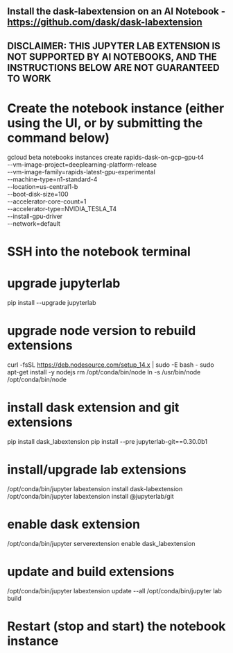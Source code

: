## Install the dask-labextension on an AI Notebook - https://github.com/dask/dask-labextension

## DISCLAIMER: THIS JUPYTER LAB EXTENSION IS NOT SUPPORTED BY AI NOTEBOOKS, AND THE INSTRUCTIONS BELOW ARE NOT GUARANTEED TO WORK

# Create the notebook instance (either using the UI, or by submitting the command below)
gcloud beta notebooks instances create rapids-dask-on-gcp-gpu-t4 \
    --vm-image-project=deeplearning-platform-release \
    --vm-image-family=rapids-latest-gpu-experimental \
    --machine-type=n1-standard-4 \
    --location=us-central1-b \
    --boot-disk-size=100 \
    --accelerator-core-count=1 \
    --accelerator-type=NVIDIA_TESLA_T4 \
    --install-gpu-driver \
    --network=default
    
# SSH into the notebook terminal

# upgrade jupyterlab
pip install --upgrade jupyterlab

# upgrade node version to rebuild extensions
curl -fsSL https://deb.nodesource.com/setup_14.x | sudo -E bash -
sudo apt-get install -y nodejs
rm /opt/conda/bin/node
ln -s /usr/bin/node /opt/conda/bin/node

# install dask extension and git extensions
pip install dask_labextension
pip install --pre jupyterlab-git==0.30.0b1

# install/upgrade lab extensions
/opt/conda/bin/jupyter labextension install dask-labextension
/opt/conda/bin/jupyter labextension install @jupyterlab/git

# enable dask extension
/opt/conda/bin/jupyter serverextension enable dask_labextension

# update and build extensions
/opt/conda/bin/jupyter labextension update --all
/opt/conda/bin/jupyter lab build


# Restart (stop and start) the notebook instance
